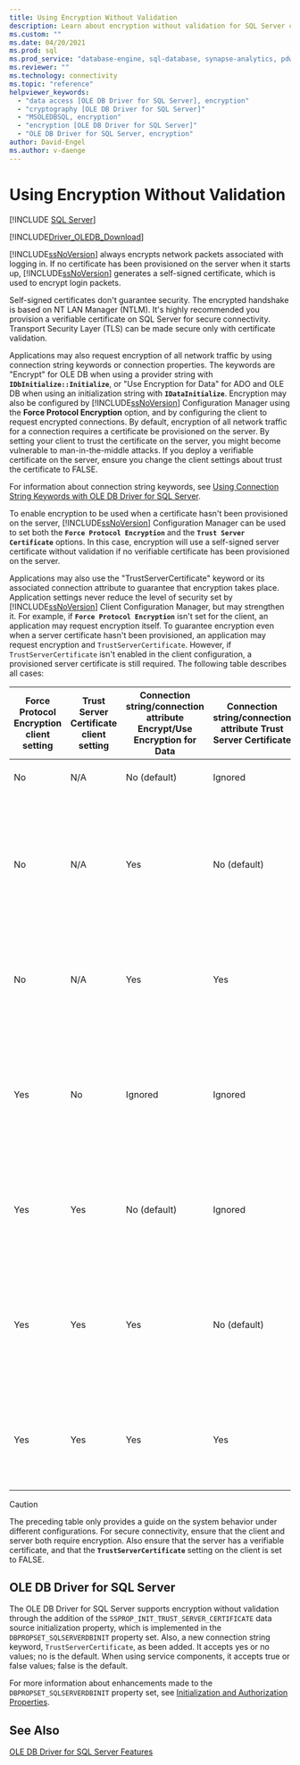 ```yaml
---
title: Using Encryption Without Validation
description: Learn about encryption without validation for SQL Server connections. The OLE DB Driver for SQL Server supports encryption without validation.
ms.custom: ""
ms.date: 04/20/2021
ms.prod: sql
ms.prod_service: "database-engine, sql-database, synapse-analytics, pdw"
ms.reviewer: ""
ms.technology: connectivity
ms.topic: "reference"
helpviewer_keywords:
  - "data access [OLE DB Driver for SQL Server], encryption"
  - "cryptography [OLE DB Driver for SQL Server]"
  - "MSOLEDBSQL, encryption"
  - "encryption [OLE DB Driver for SQL Server]"
  - "OLE DB Driver for SQL Server, encryption"
author: David-Engel
ms.author: v-daenge
---
```

# Using Encryption Without Validation

[!INCLUDE [SQL Server](../../../includes/applies-to-version/sql-asdb-asdbmi-asa-pdw.md)]

[!INCLUDE[Driver_OLEDB_Download](../../../includes/driver_oledb_download.md)]

[!INCLUDE[ssNoVersion](../../../includes/ssnoversion-md.md)] always encrypts network packets associated with logging in. If no certificate has been provisioned on the server when it starts up, [!INCLUDE[ssNoVersion](../../../includes/ssnoversion-md.md)] generates a self-signed certificate, which is used to encrypt login packets.

Self-signed certificates don't guarantee security. The encrypted handshake is based on NT LAN Manager (NTLM). It's highly recommended you provision a verifiable certificate on SQL Server for secure connectivity. Transport Security Layer (TLS) can be made secure only with certificate validation.

Applications may also request encryption of all network traffic by using connection string keywords or connection properties. The keywords are "Encrypt" for OLE DB when using a provider string with **`IDbInitialize::Initialize`**, or "Use Encryption for Data" for ADO and OLE DB when using an initialization string with **`IDataInitialize`**. Encryption may also be configured by [!INCLUDE[ssNoVersion](../../../includes/ssnoversion-md.md)] Configuration Manager using the **Force Protocol Encryption** option, and by configuring the client to request encrypted connections. By default, encryption of all network traffic for a connection requires a certificate be provisioned on the server. By setting your client to trust the certificate on the server, you might become vulnerable to man-in-the-middle attacks. If you deploy a verifiable certificate on the server, ensure you change the client settings about trust the certificate to FALSE.

For information about connection string keywords, see [Using Connection String Keywords with OLE DB Driver for SQL Server](../applications/using-connection-string-keywords-with-oledb-driver-for-sql-server.md).

To enable encryption to be used when a certificate hasn't been provisioned on the server, [!INCLUDE[ssNoVersion](../../../includes/ssnoversion-md.md)] Configuration Manager can be used to set both the **`Force Protocol Encryption`** and the **`Trust Server Certificate`** options. In this case, encryption will use a self-signed server certificate without validation if no verifiable certificate has been provisioned on the server.

Applications may also use the "TrustServerCertificate" keyword or its associated connection attribute to guarantee that encryption takes place. Application settings never reduce the level of security set by [!INCLUDE[ssNoVersion](../../../includes/ssnoversion-md.md)] Client Configuration Manager, but may strengthen it. For example, if **`Force Protocol Encryption`** isn't set for the client, an application may request encryption itself. To guarantee encryption even when a server certificate hasn't been provisioned, an application may request encryption and `TrustServerCertificate`. However, if `TrustServerCertificate` isn't enabled in the client configuration, a provisioned server certificate is still required. The following table describes all cases:

| Force Protocol Encryption client setting | Trust Server Certificate client setting | Connection string/connection attribute Encrypt/Use Encryption for Data | Connection string/connection attribute Trust Server Certificate | Result |
|--|--|--|--|--|
| No | N/A | No (default) | Ignored | No encryption occurs. |
| No | N/A | Yes | No (default) | Encryption occurs only if there's a verifiable server certificate, otherwise the connection attempt fails. |
| No | N/A | Yes | Yes | Encryption always occurs, but may use a self-signed server certificate. |
| Yes | No | Ignored | Ignored | Encryption occurs only if there's a verifiable server certificate, otherwise the connection attempt fails. |
| Yes | Yes | No (default) | Ignored | Encryption always occurs, but may use a self-signed server certificate. |
| Yes | Yes | Yes | No (default) | Encryption occurs only if there's a verifiable server certificate, otherwise the connection attempt fails. |
| Yes | Yes | Yes | Yes | Encryption always occurs, but might use a self-signed server certificate. |
|  |  |  |  |  |

> [!CAUTION]
> The preceding table only provides a guide on the system behavior under different configurations. For secure connectivity, ensure that the client and server both require encryption. Also ensure that the server has a verifiable certificate, and that the **`TrustServerCertificate`** setting on the client is set to FALSE.

## OLE DB Driver for SQL Server

The OLE DB Driver for SQL Server supports encryption without validation through the addition of the `SSPROP_INIT_TRUST_SERVER_CERTIFICATE` data source initialization property, which is implemented in the `DBPROPSET_SQLSERVERDBINIT` property set. Also, a new connection string keyword, `TrustServerCertificate`, as been added. It accepts yes or no values; no is the default. When using service components, it accepts true or false values; false is the default.

For more information about enhancements made to the `DBPROPSET_SQLSERVERDBINIT` property set, see [Initialization and Authorization Properties](../ole-db-data-source-objects/initialization-and-authorization-properties.md).

## See Also

[OLE DB Driver for SQL Server Features](oledb-driver-for-sql-server-features.md)
